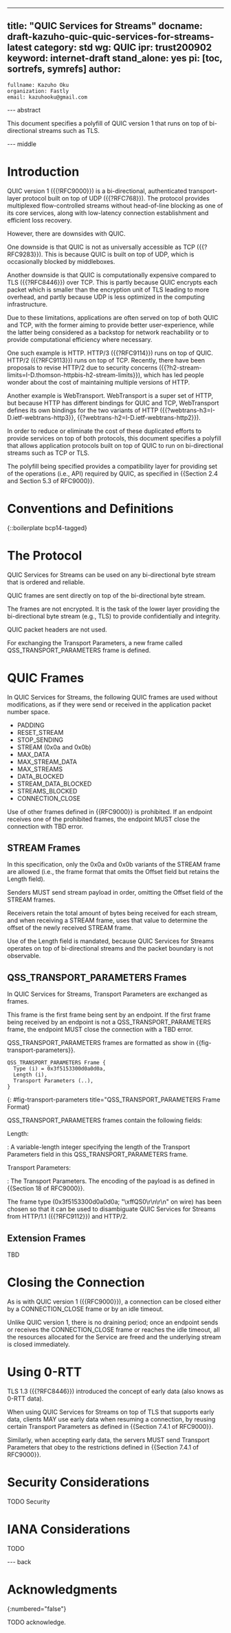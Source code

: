 ---
title: "QUIC Services for Streams"
docname: draft-kazuho-quic-quic-services-for-streams-latest
category: std
wg: QUIC
ipr: trust200902
keyword: internet-draft
stand_alone: yes
pi: [toc, sortrefs, symrefs]
author:
 -
    fullname: Kazuho Oku
    organization: Fastly
    email: kazuhooku@gmail.com

--- abstract

This document specifies a polyfill of QUIC version 1 that runs on top of
bi-directional streams such as TLS.


--- middle

# Introduction

QUIC version 1 ({{!RFC9000}}) is a bi-directional, authenticated transport-layer
protocol built on top of UDP ({{?RFC768}}). The protocol provides multiplexed
flow-controlled streams without head-of-line blocking as one of its core
services, along with low-latency connection establishment and efficient loss
recovery.

However, there are downsides with QUIC.

One downside is that QUIC is not as universally accessible as TCP
({{?RFC9283}}). This is because QUIC is built on top of UDP, which is
occasionally blocked by middleboxes.

Another downside is that QUIC is computationally expensive compared to TLS
({{?RFC8446}}) over TCP. This is partly because QUIC encrypts each packet which
is smaller than the encryption unit of TLS leading to more overhead, and partly
because UDP is less optimized in the computing infrastructure.

Due to these limitations, applications are often served on top of both QUIC and
TCP, with the former aiming to provide better user-experience, while the latter
 being considered as a backstop for network reachability or to provide
computational efficiency where necessary.

One such example is HTTP. HTTP/3 ({{?RFC9114}}) runs on top of QUIC. HTTP/2
({{?RFC9113}}) runs on top of TCP. Recently, there have been proposals to revise
HTTP/2 due to security concerns ({{?h2-stream-limits=I-D.thomson-httpbis-h2-stream-limits}}), which has led people wonder about the cost of maintaining multiple
versions of HTTP.

Another example is WebTransport. WebTransport is a super set of HTTP, but
because HTTP has different bindings for QUIC and TCP, WebTransport defines its
own bindings for the two variants of HTTP ({{?webtrans-h3=I-D.ietf-webtrans-http3}},
{{?webtrans-h2=I-D.ietf-webtrans-http2}}).

In order to reduce or eliminate the cost of these duplicated efforts to provide
services on top of both protocols, this document specifies a polyfill that
allows application protocols built on top of QUIC to run on bi-directional
streams such as TCP or TLS.

The polyfill being specified provides a compatibility layer for providing set of
the operations (i.e., API) required by QUIC, as specified in {{Section 2.4 and
Section 5.3 of RFC9000}}.


# Conventions and Definitions

{::boilerplate bcp14-tagged}


# The Protocol

QUIC Services for Streams can be used on any bi-directional byte stream that is
ordered and reliable.

QUIC frames are sent directly on top of the bi-directional byte stream.

The frames are not encrypted. It is the task of the lower layer providing the
bi-directional byte stream (e.g., TLS) to provide confidentially and integrity.

QUIC packet headers are not used.

For exchanging the Transport Parameters, a new frame called
QSS_TRANSPORT_PARAMETERS frame is defined.


# QUIC Frames

In QUIC Services for Streams, the following QUIC frames are used without
modifications, as if they were send or received in the application packet number
space.

* PADDING
* RESET_STREAM
* STOP_SENDING
* STREAM (0x0a and 0x0b)
* MAX_DATA
* MAX_STREAM_DATA
* MAX_STREAMS
* DATA_BLOCKED
* STREAM_DATA_BLOCKED
* STREAMS_BLOCKED
* CONNECTION_CLOSE

Use of other frames defined in {{RFC9000}} is prohibited. If an endpoint
receives one of the prohibited frames, the endpoint MUST close the connection
with TBD error.

## STREAM Frames

In this specification, only the 0x0a and 0x0b variants of the STREAM frame are
allowed (i.e., the frame format that omits the Offset field but retains the
Length field).

Senders MUST send stream payload in order, omitting the Offset field of the
STREAM frames.

Receivers retain the total amount of bytes being received for each stream, and
when receiving a STREAM frame, uses that value to determine the offset of the
newly received STREAM frame.

Use of the Length field is mandated, because QUIC Services for Streams operates
on top of bi-directional streams and the packet boundary is not observable.


## QSS_TRANSPORT_PARAMETERS Frames

In QUIC Services for Streams, Transport Parameters are exchanged as frames.

This frame is the first frame being sent by an endpoint. If the first frame
being received by an endpoint is not a QSS_TRANSPORT_PARAMETERS frame, the
endpoint MUST close the connection with a TBD error.

QSS_TRANSPORT_PARAMETERS frames are formatted as show in
{{fig-transport-parameters}}.

~~~
QSS_TRANSPORT_PARAMETERS Frame {
  Type (i) = 0x3f5153300d0a0d0a,
  Length (i),
  Transport Parameters (..),
}
~~~
{: #fig-transport-parameters title="QSS_TRANSPORT_PARAMETERS Frame Format}

QSS_TRANSPORT_PARAMETERS frames contain the following fields:

Length:

: A variable-length integer specifying the length of the Transport Parameters
  field in this QSS_TRANSPORT_PARAMETERS frame.

Transport Parameters:

: The Transport Parameters. The encoding of the payload is as defined in
  {{Section 18 of RFC9000}}.


The frame type (0x3f5153300d0a0d0a; "\xffQS0\r\n\r\n" on wire) has been chosen
so that it can be used to disambiguate QUIC Services for Streams from HTTP/1.1
({{?RFC9112}}) and HTTP/2.


## Extension Frames

TBD


# Closing the Connection

As is with QUIC version 1 ({{RFC9000}}), a connection can be closed either by a
CONNECTION_CLOSE frame or by an idle timeout.

Unlike QUIC version 1, there is no draining period; once an endpoint sends or
receives the CONNECTION_CLOSE frame or reaches the idle timeout, all the
resources allocated for the Service are freed and the underlying stream is
closed immediately.


# Using 0-RTT

TLS 1.3 ({{?RFC8446}}) introduced the concept of early data (also knows as
0-RTT data).

When using QUIC Services for Streams on top of TLS that supports early data,
clients MAY use early data when resuming a connection, by reusing certain
Transport Parameters as defined in {{Section 7.4.1 of RFC9000}}.

Similarly, when accepting early data, the servers MUST send Transport Parameters
that obey to the restrictions defined in {{Section 7.4.1 of RFC9000}}.


# Security Considerations

TODO Security


# IANA Considerations

TODO


--- back

# Acknowledgments
{:numbered="false"}

TODO acknowledge.
